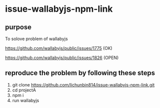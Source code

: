 # issue-wallabyjs-npm-link

## purpose

To solove problem of wallabyjs

https://github.com/wallabyjs/public/issues/1775 (OK)

https://github.com/wallabyjs/public/issues/1826 (OPEN)

## reproduce the problem by following these steps
   1. git clone https://github.com/lichunbin814/issue-wallabyjs-npm-link.git
   2. cd projectA
   3. npm i 
   4. run wallabyjs
